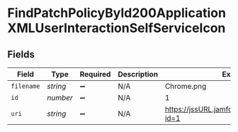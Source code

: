 # FindPatchPolicyById200ApplicationXMLUserInteractionSelfServiceIcon


## Fields

| Field                                          | Type                                           | Required                                       | Description                                    | Example                                        |
| ---------------------------------------------- | ---------------------------------------------- | ---------------------------------------------- | ---------------------------------------------- | ---------------------------------------------- |
| `filename`                                     | *string*                                       | :heavy_minus_sign:                             | N/A                                            | Chrome.png                                     |
| `id`                                           | *number*                                       | :heavy_minus_sign:                             | N/A                                            | 1                                              |
| `uri`                                          | *string*                                       | :heavy_minus_sign:                             | N/A                                            | https://jssURL.jamfcloud.com/iconservlet/?id=1 |